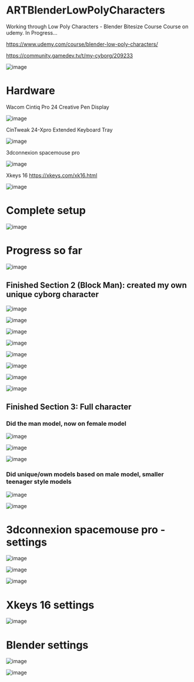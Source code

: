 # ARTBlenderLowPolyCharacters
Working through Low Poly Characters - Blender Bitesize Course Course on udemy. In Progress... 

https://www.udemy.com/course/blender-low-poly-characters/

https://community.gamedev.tv/t/my-cyborg/209233


![image](https://user-images.githubusercontent.com/3318539/183343673-c0432873-21eb-470f-8dd8-e219b48be4ae.png)

# Hardware

Wacom Cintiq Pro 24 Creative Pen Display

![image](https://user-images.githubusercontent.com/3318539/183345064-5268b517-ed25-4dbe-8e40-6ad9d1f13bae.png)


CinTweak 24-Xpro Extended Keyboard Tray

![image](https://user-images.githubusercontent.com/3318539/183345096-dce3c030-030a-4c99-8c79-cc256eaeed6a.png)


3dconnexion spacemouse pro

![image](https://user-images.githubusercontent.com/3318539/183345164-c9772b91-69ef-4f6d-8fc4-b70fbbd7c5a4.png)


Xkeys 16 
https://xkeys.com/xk16.html

![image](https://user-images.githubusercontent.com/3318539/184585106-82a2d06d-cab2-4ab3-8f1c-3cb1c2e33dae.png)


# Complete setup

![image](https://user-images.githubusercontent.com/3318539/184585011-d34008f9-8be1-42a1-94ce-f21ce4c72662.png)


# Progress so far

![image](https://user-images.githubusercontent.com/3318539/183344352-5f8ae200-cb4f-4e6d-902e-4a091f3802e4.png)

## Finished Section 2 (Block Man): created my own unique cyborg character

![image](https://user-images.githubusercontent.com/3318539/183577160-6084982c-9c0e-40ed-af2f-531671b3883e.png)

![image](https://user-images.githubusercontent.com/3318539/183577175-b50673f5-8c68-4338-91be-8cafbe9c2fb5.png)

![image](https://user-images.githubusercontent.com/3318539/183577199-9346aa42-8d47-4547-9ea9-1fc1da7cd16b.png)

![image](https://user-images.githubusercontent.com/3318539/183577216-fbee261d-2b52-44b1-82a9-9725ef765e1e.png)

![image](https://user-images.githubusercontent.com/3318539/183577568-26a504b5-3c88-43dc-9972-4666de835d22.png)

![image](https://user-images.githubusercontent.com/3318539/183577593-ae304ecb-2e5c-42f0-b756-b55d370bed22.png)

![image](https://user-images.githubusercontent.com/3318539/183577644-12137c71-8e61-413c-aaa1-2d156621721b.png)

![image](https://user-images.githubusercontent.com/3318539/183577677-1f30e23c-c6bb-4c85-9a9a-1a65da2022f6.png)



## Finished Section 3: Full character

### Did the man model, now on female model

![image](https://user-images.githubusercontent.com/3318539/184578543-bd002474-d763-401d-a2f5-e577a2bc91b3.png)


![image](https://user-images.githubusercontent.com/3318539/184578648-aebd4f48-9634-4efd-9d58-508de55455e7.png)


![image](https://user-images.githubusercontent.com/3318539/184578680-ad3e496b-3267-4877-a402-9884b6ea67e8.png)

### Did unique/own models based on male model, smaller teenager style models

![image](https://user-images.githubusercontent.com/3318539/185293842-0d4ecb42-5567-4154-8709-4bcdfa1f2463.png)

![image](https://user-images.githubusercontent.com/3318539/185293962-64b75a9d-a9ab-48a4-a15d-35f7828b150a.png)




# 3dconnexion spacemouse pro - settings

![image](https://user-images.githubusercontent.com/3318539/183344552-4ee0db6b-ad14-451d-b23f-3a93fdf8f7a3.png)

![image](https://user-images.githubusercontent.com/3318539/183344579-36743785-ff14-4ecc-ae3c-c5cf049c2de0.png)

![image](https://user-images.githubusercontent.com/3318539/184582181-9d4bafcf-368d-41be-873f-d9c2ee60beb8.png)




# Xkeys 16 settings

![image](https://user-images.githubusercontent.com/3318539/184582574-0e3a111e-ebb7-4dd0-82b9-a5558364fce0.png)



# Blender settings

![image](https://user-images.githubusercontent.com/3318539/183345954-fb59a5fa-fdba-4ea0-99d1-53187204888e.png)

![image](https://user-images.githubusercontent.com/3318539/183345981-03ef2a63-1cba-44d1-8a06-f6de72df3add.png)








